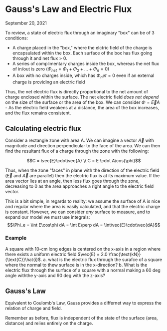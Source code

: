 # Gauss's Law and Electric Flux
September 20, 2021

To review, a state of electric flux through an imaginary "box" can be of 3 conditions:
- A charge placed in the "box," where the elctric field of the charge is encapsulated within the box. Each surface of the box has flux going through it and net flux &gt; 0.
- A series of complimentary charges inside the box, whereas the net flux of in/out is zero ($\Phi_{net} = \Phi_1 + \Phi_2 + ... + \Phi_n = 0$)
- A box with no charges inside, which has $\Phi_net = 0$ even if an external charge is providing an electric field

Thus, the net electric flux is directly proportional to the net amount of charge enclosed within the surface. The net electric field *does not depend* on the size of the surface or the area of the box. We can consider $\Phi = \vec{E}A$ - As the electric field weakens at a distance, the area of the box increases, and the flux remains consistent.

## Calculating electric flux
Consider a rectangle zone with area A. We can imagine a vector $\vec{A}$ with magnitude and direction perpendicular to the face of the area. We can then find the resultant flux of a charge through the zone with the following:

$$C = \vec{E}\cdot\vec{A} \\
C = E \cdot A\cos{\phi}$$

Thus, when the zone "faces" in plane with the direction of the electric field ($\vec{E}$ and $\vec{A}$ are parallel) then the electric flux is at its maximum value. If the area vector lies at an angle, then less flux goes through the zone, decreasing to 0 as the area approaches a right angle to the electric field vector.

This is a bit simple, in regards to reality: we assume the surface of A is nice and regular where the area is easily calculated, and that the electric charge is constant. However, we can consider *any* surface to measure, and to expand our model we must use integrals:
$$\Phi_e = \int E\cos\phi dA = \int E\perp dA = \int\vec{E}\cdot\vec{dA}$$

### Example

A square with 10-cm long edges is centered on the x-axis in a region where there exists a uniform electric field $\vec{E} = 2.0 \frac{\text{kN}}{\text{C}}\hat{i}$.
a. what is the electric flux through the surafce of a square where the normal to thew surface is in the x-direction?
b. What is the electric flux through the surface of a square with a normal making a 60 deg angle withthe y-axis and 90 deg with the z-axis?

## Gauss's Law
Equivalent to Coulomb's Law, Gauss provides a differnet way to express the relation of charge and field.

Remember as before, flux is independent of the state of the surface (area, distance) and relies entirely on the charge.